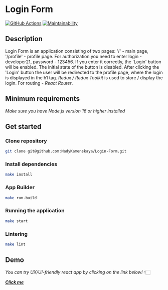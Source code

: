 # Login Form

[![GitHub Actions](https://github.com/NadyKamenskaya/Login-Form/actions/workflows/github-actions.yml/badge.svg)](https://github.com/NadyKamenskaya/Login-Form/actions/workflows/github-actions.yml)
[![Maintainability](https://api.codeclimate.com/v1/badges/6a55b20382b07eac9044/maintainability)](https://codeclimate.com/github/NadyKamenskaya/Login-Form/maintainability)

## Description

Login Form is an application consisting of two pages: '/' - main page, '/profile' - profile page. For authorization you need to enter login - developer21, password - 123456. If you enter it correctly, the 'Login' button will be enabled. The initial state of the button is disabled.
After clicking the 'Login' button the user will be redirected to the profile page, where the login is displayed in the h1 tag.
_Redux / Redux Toolkit_ is used to store / display the login. For routing - _React Router_.

## Minimum requirements

_Make sure you have Node.js version 16 or higher installed_

## Get started

### Clone repository

```bash
git clone git@github.com:NadyKamenskaya/Login-Form.git
```

### Install dependencies

```bash
make install
```

### App Builder

```bash
make run-build
```

### Running the application

```bash
make start
```

### Lintering

```bash
make lint
```

## Demo



_You can try UX/UI-friendly react app by clicking on the link below!_ 👇🏻

[_**Click me**_](login-form.up.railway.app)
